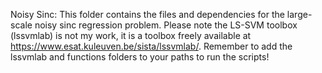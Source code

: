 Noisy Sinc:
This folder contains the files and dependencies for the large-scale noisy sinc regression problem.
Please note the LS-SVM toolbox (lssvmlab) is not my work, it is a toolbox freely available at https://www.esat.kuleuven.be/sista/lssvmlab/. 
Remember to add the lssvmlab and functions folders to your paths to run the scripts!
